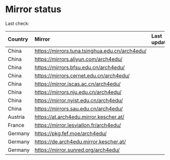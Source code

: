 <script src="./time.js"></script>
# Mirror status
Last check: <script type="text/javascript">localize(1712665996.617715);</script>

|Country|Mirror|Last update|
|:------|:-----|:----------|
|China|https://mirrors.tuna.tsinghua.edu.cn/arch4edu/|<script type="text/javascript">localize(1712644633);</script>|
|China|https://mirrors.aliyun.com/arch4edu/|<script type="text/javascript">localize(1712644633);</script>|
|China|https://mirrors.bfsu.edu.cn/arch4edu/|<script type="text/javascript">localize(1712644633);</script>|
|China|https://mirrors.cernet.edu.cn/arch4edu/|<script type="text/javascript">localize(1712644633);</script>|
|China|https://mirror.iscas.ac.cn/arch4edu/|<script type="text/javascript">localize(1712601455);</script>|
|China|https://mirrors.nju.edu.cn/arch4edu/|<script type="text/javascript">localize(1712601455);</script>|
|China|https://mirror.nyist.edu.cn/arch4edu/|<script type="text/javascript">localize(1712601455);</script>|
|China|https://mirrors.sau.edu.cn/arch4edu/|<script type="text/javascript">localize(1712644633);</script>|
|Austria|https://at.arch4edu.mirror.kescher.at/|<script type="text/javascript">localize(1712644633);</script>|
|France|https://mirror.lesviallon.fr/arch4edu/|<script type="text/javascript">localize(1712601455);</script>|
|Germany|https://pkg.fef.moe/arch4edu/|<script type="text/javascript">localize(1712644633);</script>|
|Germany|https://de.arch4edu.mirror.kescher.at/|<script type="text/javascript">localize(1712644633);</script>|
|Germany|https://mirror.sunred.org/arch4edu/|<script type="text/javascript">localize(1712644633);</script>|

<script src="./tablefilter/tablefilter.js"></script>
<script src="./table.js"></script>